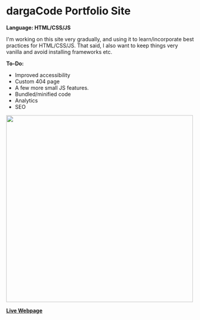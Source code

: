 # dargaCode Portfolio Site
<strong>Language: HTML/CSS/JS</strong>

I'm working on this site very gradually, and using it to learn/incorporate best practices for HTML/CSS/JS. That said, I also want to keep things very vanilla and avoid installing frameworks etc.

**To-Do:**
* Improved accessibility
* Custom 404 page
* A few more small JS features.
* Bundled/minified code
* Analytics
* SEO

<img src ="http://dargacode.github.io/img/project-thumbnails/portfolio.jpg" width="500">

**<a href="http://dargacode.github.io"><b>Live Webpage</b></a>**
